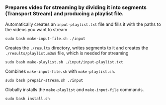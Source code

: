 ### Prepares video for streaming by dividing it into segments (Transport Stream) and producing a playlist file.

Automatically creates an `input-playlist.txt` file and fills it with the paths to the videos you want to stream

```console
sudo bash make-input-file.sh ./input
```

Creates the `./results` directory, writes segments to it and creates the `./results/playlist.m3u8` file, which is needed for streaming

```console
sudo bash make-playlist.sh ./input/input-playlist.txt
```

Combines `make-input-file.sh` with `make-playlist.sh`.

```
sudo bash prepair-stream.sh ./input
```

Globally installs the `make-playlist` and `make-input-file` commands.

```console
sudo bash install.sh
```
